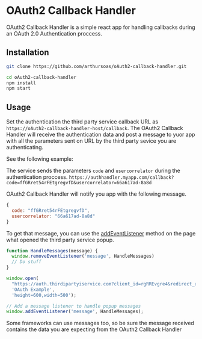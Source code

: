 # OAuth2 Callback Handler
OAuth2 Callback Handler is a simple react app for handling callbacks during an OAuth 2.0 Authentication proccess.

## Installation
```sh
git clone https://github.com/arthursoas/oAuth2-callback-handler.git

cd oAuth2-callback-handler
npm install
npm start
```

## Usage
Set the authentication the third party service callback URL as `https://oAuth2-callback-handler-host/callback`.
The OAuth2 Callback Handler will receive the authentication data and post a message to yuor app with all the parameters sent on URL by the third party sevice you are authenticating.

See the following example:

The service sends the parameters `code` and `usercorrelator` during the authentication proccess.
`https://authhandler.myapp.com/callback?code=ffGRret54rFEtgregvfD&usercorrelator=66a617ad-8a8d`

OAuth2 Callback Handler will notify you app with the following message.
```javascript
{
  code: "ffGRret54rFEtgregvfD",
  usercorrelator: "66a617ad-8a8d"
}
```

To get that message, you can use the [addEventListener](https://developer.mozilla.org/en-US/docs/Web/API/EventTarget/addEventListener) method on the page what opened the third party service popup.

```javascript
function HandleMessages(message) {
  window.removeEventListener('message', HandleMessages)
  // Do stuff
}

window.open(
  "https://auth.thirdipartyiservice.com?client_id=rgRREvgre4&redirect_url=https://oAuth2-callback-handler-host/callback",
  'OAuth Example',
  'height=600,width=500');

// Add a message listener to handle popup messages
window.addEventListener('message', HandleMessages);
```

Some frameworks can use messages too, so be sure the message received contains the data you are expecting from the 
OAuth2 Callback Handler
